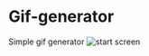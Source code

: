 # Gif-generator
Simple gif generator
![start screen](https://github.com/alterkate/Gif-generator/blob/main/client/public/gif.png?raw=true)
